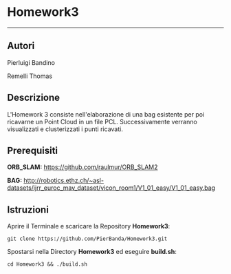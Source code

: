 # Homework3
------------------------------
## Autori ##
Pierluigi Bandino

Remelli Thomas

## Descrizione ##
L'Homework 3 consiste nell'elaborazione di una bag esistente per poi ricavarne un Point Cloud in un file PCL.
Successivamente verranno visualizzati e clusterizzati i punti ricavati.

## Prerequisiti
**ORB_SLAM:** https://github.com/raulmur/ORB_SLAM2

**BAG:** http://robotics.ethz.ch/~asl-datasets/ijrr_euroc_mav_dataset/vicon_room1/V1_01_easy/V1_01_easy.bag

## Istruzioni
Aprire il Terminale e scaricare la Repository **Homework3**:
```
git clone https://github.com/PierBanda/Homework3.git
```

Spostarsi nella Directory **Homework3** ed eseguire **build.sh**:
```
cd Homework3 && ./build.sh
```